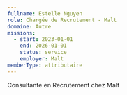 ```yaml
---
fullname: Estelle Nguyen
role: Chargée de Recrutement - Malt
domaine: Autre
missions:
  - start: 2023-01-01
    end: 2026-01-01
    status: service
    employer: Malt
memberType: attributaire
---
```


Consultante en Recrutement chez Malt 
